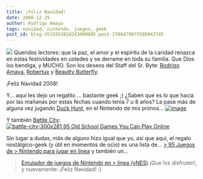 ```yaml
---
title: ¡Feliz Navidad!
date: 2008-12-25
author: Rodrigo Amaya
tags: navidad, nintendo, juegos, geek
post_id: blog-3515952828243908885.post-3780479075595043745
---
```


[![](https://1.bp.blogspot.com/_ayvorITawE4/SVMwXjZFy8I/AAAAAAAAB0s/JtRqgeeeSVU/s200/%5B58%5D_merry-christmas-blue-style.jpg)](https://1.bp.blogspot.com/_ayvorITawE4/SVMwXjZFy8I/AAAAAAAAB0s/JtRqgeeeSVU/s1600-h/%5B58%5D_merry-christmas-blue-style.jpg) Queridos lectores:
que la paz, el amor y el espíritu de la caridad renazca en estas festividades en ustedes y se derrame en toda su familia. Que Dios los bendiga, y MUCHO. Son los deseos del Staff del Sr. Byte: [Rodrigo Amaya](http://www.blogger.com/profile/15626618787991058196), [Robertux](http://www.blogger.com/profile/15615123126956711175) y [Beautty Butterfly](http://www.blogger.com/profile/09232565235954777124).

¡Feliz Navidad 2008!

Y... aquí les dejo un regalito ... bastante geek ;) ¿Saben que es lo que hacia por las mañanas por estas fechas cuando tenia 7 u 8 años? La pase más de alguna vez jugando [Duck Hunt](http://www.tripletsandus.com/80s/80s_games/duckhunt.htm), en el Nintendo de mis primos...
[![image](http://amog.com/wp-content/uploads/2008/11/_duckhunt-300x224.jpg)](http://www.tripletsandus.com/80s/80s_games/duckhunt.htm)

Y también [Battle City](http://www.1980-games.com/us/old-games/nintendo/b/Battle_City/big-game.php):
[![battle-city-300x281 95 Old School Games You Can Play Online](http://amog.com/wp-content/uploads/2008/11/battle-city-300x281.png)](http://www.1980-games.com/us/old-games/nintendo/b/Battle_City/big-game.php)

Sin lugar a dudas, más de alguno hizo igual que yo, así que aquí, el regalo nostálgico-geek (y útil en momentos de ocio) es una lista de... [> 95 Juegos de > Nintendo para jugar en linea](http://amog.com/tech/gaming/oldschool-videogames/) y también un...

> [Emulador de juegos de Nintendo en > linea (vNES)](http://www.virtualnes.com/)
¡Que los disfruten!, y nuevamente: ¡Feliz Navidad! :)